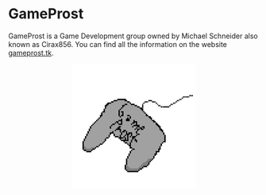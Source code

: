 # GameProst

GameProst is a Game Development group owned by Michael Schneider also known as Cirax856. You can find all the information on the website [gameprost.tk](https://gameprost.tk).

<img style="display: block; margin-left: auto; margin-right: auto;" src="./images/gameprost.png" alt="GameProst logo img" width="250" height="250" />